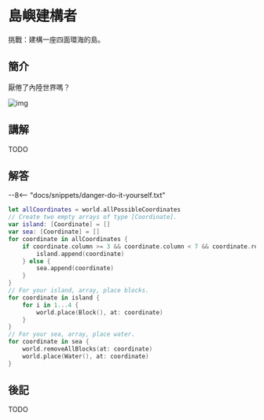 # 島嶼建構者

挑戰：建構一座四面環海的島。

## 簡介

厭倦了內陸世界嗎？

![img](https://imagedelivery.net/cdkaXPuFls5qlrh3GM4hfA/b1d5dc48-cc83-4128-00fc-de600dc24f00/public)

## 講解

TODO

## 解答

--8<-- "docs/snippets/danger-do-it-yourself.txt"

```swift linenums="1"
let allCoordinates = world.allPossibleCoordinates
// Create two empty arrays of type [Coordinate].
var island: [Coordinate] = []
var sea: [Coordinate] = []
for coordinate in allCoordinates {
    if coordinate.column >= 3 && coordinate.column < 7 && coordinate.row > 3 && coordinate.row < 7 {
        island.append(coordinate)
    } else {
        sea.append(coordinate)
    }
}
// For your island, array, place blocks.
for coordinate in island {
    for i in 1...4 {
        world.place(Block(), at: coordinate)
    }
}
// For your sea, array, place water.
for coordinate in sea {
    world.removeAllBlocks(at: coordinate)
    world.place(Water(), at: coordinate)
}
```

## 後記

TODO
